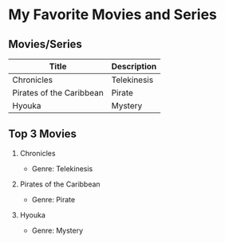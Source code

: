 # My Favorite Movies and Series

## Movies/Series
| Title                   | Description  |
| ----------------------- | ------------ |
| Chronicles              | Telekinesis  |
| Pirates of the Caribbean | Pirate       |
| Hyouka                  | Mystery      |

## Top 3 Movies
1. Chronicles
   - Genre: Telekinesis

2. Pirates of the Caribbean
   - Genre: Pirate

3. Hyouka
   - Genre: Mystery
